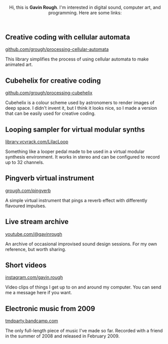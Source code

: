 <main>
  <header class="intro">
    <p>
        Hi, this is <strong>Gavin Rough</strong>. I'm interested in digital
        sound, computer art, and programming. Here are some links:
    </p>
  </header>
  <section>  <h2>Creative coding with cellular automata</h2>
  <p class="link">
      <a href="https://github.com/grough/processing-cellular-automata"
      >github.com/grough/processing-cellular-automata</a
      >
  </p>
  <p>
      This library simplifies the process of using cellular automata to make
      animated art.
  </p>
  </section>
  <section>
  <p></p>
  <h2>Cubehelix for creative coding</h2>
  <p class="link">
      <a href="https://github.com/grough/processing-cubehelix"
      >github.com/grough/processing-cubehelix</a
      >
  </p>
  <p>
      Cubehelix is a colour scheme used by astronomers to render images of
      deep space. I didn't invent it, but I think it looks nice, so I made a
      version that can be easily used for creative coding.
  </p>
  </section>
  <section>
  <h2>Looping sampler for virtual modular synths</h2>
  <p class="link">
      <a href="https://library.vcvrack.com/LilacLoop"
      >library.vcvrack.com/LilacLoop</a
      >
  </p>
  <p>
      Something like a looper pedal made to be used in a virtual modular
      synthesis environment. It works in stereo and can be configured to
      record up to 32 channels.
  </p>
  </section>
  <section>
  <h2>Pingverb virtual instrument</h2>
  <p class="link">
      <a href="/pingverb/">grough.com/pingverb</a>
  </p>
  <p>
      A simple virtual instrument that pings a reverb effect with
      differently flavoured impulses.
  </p>
  </section>
  <section>
  <h2>Live stream archive</h2>
  <p class="link">
      <a
      href="https://www.youtube.com/playlist?list=PLoUsB0HKq3mw__7hfZ5WsHh5YejiPccEs"
      >youtube.com/@gavinrough</a
      >
  </p>
  <p>
      An archive of occasional improvised sound design sessions. For my own
      reference, but worth sharing.
  </p>
  </section>
  <section>
  <h2>Short videos</h2>
  <p class="link">
      <a href="https://www.instagram.com/gavin.rough"
      >instagram.com/gavin.rough</a
      >
  </p>
  <p>
      Video clips of things I get up to on and around my computer. You can
      send me a message here if you want.
  </p>
  </section>
  <section>
  <h2>Electronic music from 2009</h2>
  <p class="link">
      <a href="http://tmdparty.bandcamp.com">tmdparty.bandcamp.com</a>
  </p>
  <p>
      The only full-length piece of music I've made so far. Recorded with a
      friend in the summer of 2008 and released in February 2009.
  </p>
  </section>
</main>